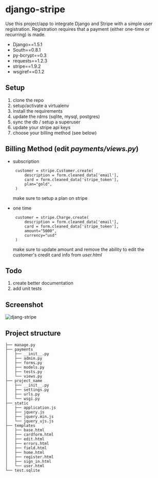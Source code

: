 django-stripe
=============

Use this project/app to integrate Django and Stripe with a simple user registration. Registration requires that a payment (either one-time or recurring) is made.

- Django==1.5.1
- South==0.8.1
- py-bcrypt==0.3
- requests==1.2.3
- stripe==1.9.2
- wsgiref==0.1.2

## Setup

1. clone the repo
2. setup/activate a virtualenv
3. install the requirements
4. update the rdms (sqlite, mysql, postgres)
5. sync the db / setup a superuser
6. update your stripe api keys
7. choose your billing method (see below)

## Billing Method (edit *payments/views.py*)

- subscription

       customer = stripe.Customer.create(
           description = form.cleaned_data['email'],
           card = form.cleaned_data['stripe_token'],
           plan="gold",
       )

    make sure to setup a plan on stripe

- one time 

       customer = stripe.Charge.create(
           description = form.cleaned_data['email'],
           card = form.cleaned_data['stripe_token'],
           amount="5000",
           currency="usd"
       )       

    make sure to update amount and remove the ability to edit the customer's credit card info from *user.html*

## Todo

1. create better documentation
2. add unit tests

## Screenshot

![djang-stripe](http://content.screencast.com/users/Mike_Extentech/folders/Jing/media/f3afdf22-d5a2-49a7-b8c6-44cd3828037f/00000208.png)

## Project structure

    ├── manage.py
    ├── payments
    │   ├── __init__.py
    │   ├── admin.py
    │   ├── forms.py
    │   ├── models.py
    │   ├── tests.py
    │   └── views.py
    ├── project_name
    │   ├── __init__.py
    │   ├── settings.py
    │   ├── urls.py
    │   └── wsgi.py
    ├── static
    │   ├── application.js
    │   ├── jquery.js
    │   ├── jquery.min.js
    │   └── jquery_ujs.js
    ├── templates
    │   ├── base.html
    │   ├── cardform.html
    │   ├── edit.html
    │   ├── errors.html
    │   ├── field.html
    │   ├── home.html
    │   ├── register.html
    │   ├── sign_in.html
    │   └── user.html
    └── test.sqlite

